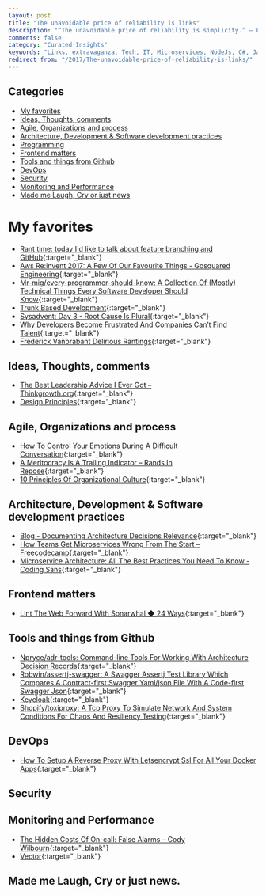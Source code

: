 ```yaml
---
layout: post
title: "The unavoidable price of reliability is links"
description: "“The unavoidable price of reliability is simplicity.” – C. A. R. Hoare"
comments: false
category: "Curated Insights"
keywords: "Links, extravaganza, Tech, IT, Microservices, NodeJs, C#, Javascript, Solution architecture"
redirect_from: "/2017/The-unavoidable-price-of-reliability-is-links/"
---
```


## Categories ##
* [My favorites](#favorites)
* [Ideas, Thoughts, comments](#ideas)
* [Agile, Organizations and process](#agile)
* [Architecture, Development & Software development practices](#development)
* [Programming](#net)
* [Frontend matters](#web)
* [Tools and things from Github](#tools)
* [DevOps](#devops)
* [Security](#security)
* [Monitoring and Performance](#monitoring)
* [Made me Laugh, Cry or just news](#news)

# My favorites<a name="favorites"></a> #
* [Rant time: today I'd like to talk about feature branching and GitHub](https://threadreaderapp.com/thread/937750796334174209){:target="_blank"}
* [Aws Re:invent 2017: A Few Of Our Favourite Things - Gosquared Engineering](https://engineering.gosquared.com/aws-reinvent-2017){:target="_blank"}
* [Mr-mig/every-programmer-should-know: A Collection Of (Mostly) Technical Things Every Software Developer Should Know](https://github.com/mr-mig/every-programmer-should-know){:target="_blank"}
* [Trunk Based Development](https://trunkbaseddevelopment.com/){:target="_blank"}
* [Sysadvent: Day 3 - Root Cause Is Plural](http://sysadvent.blogspot.dk/2017/12/day-3-root-cause-is-plural.html){:target="_blank"}
* [Why Developers Become Frustrated And Companies Can’t Find Talent](https://codeburst.io/why-developers-become-frustrated-and-companies-cant-find-talent-c4114d8b72ac){:target="_blank"}
* [Frederick Vanbrabant Delirious Rantings](https://frederickvanbrabant.com/2017/12/07/atomic-commits.html){:target="_blank"}
## Ideas, Thoughts, comments <a name="ideas"></a> ##
* [The Best Leadership Advice I Ever Got – Thinkgrowth.org](https://thinkgrowth.org/the-best-leadership-advice-i-ever-got-7a2b64d8eb27?__s=wakwmyepmhismx8ehtnp){:target="_blank"}
* [Design Principles](https://principles.design/){:target="_blank"}
## Agile, Organizations and process<a name="agile"></a> ##
* [How To Control Your Emotions During A Difficult Conversation](https://hbr.org/2017/12/how-to-control-your-emotions-during-a-difficult-conversation?__s=wakwmyepmhismx8ehtnp){:target="_blank"}
* [A Meritocracy Is A Trailing Indicator – Rands In Repose](http://randsinrepose.com/archives/meritocracy-trailing-indicator/?__s=wakwmyepmhismx8ehtnp){:target="_blank"}
* [10 Principles Of Organizational Culture](https://www.strategy-business.com/feature/10-Principles-of-Organizational-Culture?__s=wakwmyepmhismx8ehtnp){:target="_blank"}
## Architecture, Development & Software development practices <a name="development"></a> ##
* [Blog - Documenting Architecture Decisions  Relevance](http://thinkrelevance.com/blog/2011/11/15/documenting-architecture-decisions){:target="_blank"}
* [How Teams Get Microservices Wrong From The Start – Freecodecamp](https://medium.freecodecamp.org/how-teams-get-microservices-wrong-from-the-start-51777c99c059){:target="_blank"}
* [Microservice Architecture: All The Best Practices You Need To Know - Coding Sans](http://codingsans.com/blog/microservice-architecture-best-practices){:target="_blank"}
## Frontend matters <a name="web"></a> ##
* [Lint The Web Forward With Sonarwhal ◆ 24 Ways](https://24ways.org/2017/lint-the-web-forward-with-sonarwhal/){:target="_blank"}

## Tools and things from Github <a name="tools"></a> ##
* [Npryce/adr-tools: Command-line Tools For Working With Architecture Decision Records](https://github.com/npryce/adr-tools){:target="_blank"}
* [Robwin/assertj-swagger: A Swagger Assertj Test Library Which Compares A Contract-first Swagger Yaml/json File With A Code-first Swagger Json](https://github.com/RobWin/assertj-swagger){:target="_blank"}
* [Keycloak](http://www.keycloak.org/index.html){:target="_blank"}
* [Shopify/toxiproxy: A Tcp Proxy To Simulate Network And System Conditions For Chaos And Resiliency Testing](https://github.com/shopify/toxiproxy){:target="_blank"}
## DevOps<a name="devops"></a> ##
* [How To Setup A Reverse Proxy With Letsencrypt Ssl For All Your Docker Apps](https://www.linuxserver.io/2017/11/28/how-to-setup-a-reverse-proxy-with-letsencrypt-ssl-for-all-your-docker-apps/){:target="_blank"}
## Security<a name="security"></a> ##

## Monitoring and Performance <a name="monitoring"></a> ##
* [The Hidden Costs Of On-call: False Alarms – Cody Wilbourn](https://codywilbourn.com/2017/11/30/the-hidden-costs-of-on-call-false-alarms/?__s=6izvcszagfpuqzzmdi2h){:target="_blank"}
* [Vector](http://vectoross.io/){:target="_blank"}
## Made me Laugh, Cry or just news. <a name="news"></a> ##
